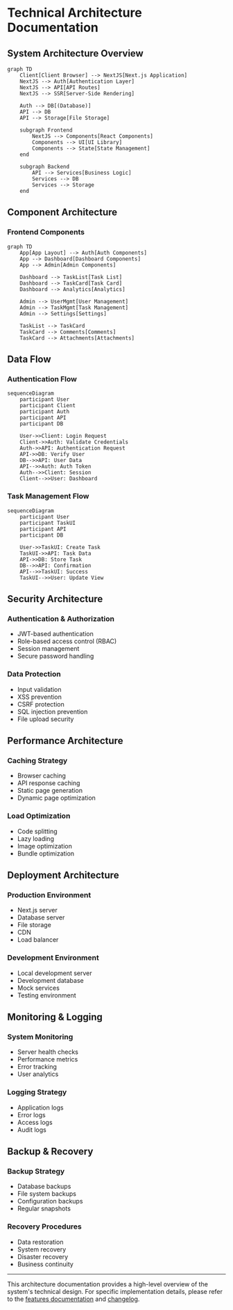 # Technical Architecture Documentation

## System Architecture Overview

```mermaid
graph TD
    Client[Client Browser] --> NextJS[Next.js Application]
    NextJS --> Auth[Authentication Layer]
    NextJS --> API[API Routes]
    NextJS --> SSR[Server-Side Rendering]
    
    Auth --> DB[(Database)]
    API --> DB
    API --> Storage[File Storage]
    
    subgraph Frontend
        NextJS --> Components[React Components]
        Components --> UI[UI Library]
        Components --> State[State Management]
    end
    
    subgraph Backend
        API --> Services[Business Logic]
        Services --> DB
        Services --> Storage
    end
```

## Component Architecture

### Frontend Components
```mermaid
graph TD
    App[App Layout] --> Auth[Auth Components]
    App --> Dashboard[Dashboard Components]
    App --> Admin[Admin Components]
    
    Dashboard --> TaskList[Task List]
    Dashboard --> TaskCard[Task Card]
    Dashboard --> Analytics[Analytics]
    
    Admin --> UserMgmt[User Management]
    Admin --> TaskMgmt[Task Management]
    Admin --> Settings[Settings]
    
    TaskList --> TaskCard
    TaskCard --> Comments[Comments]
    TaskCard --> Attachments[Attachments]
```

## Data Flow

### Authentication Flow
```mermaid
sequenceDiagram
    participant User
    participant Client
    participant Auth
    participant API
    participant DB
    
    User->>Client: Login Request
    Client->>Auth: Validate Credentials
    Auth->>API: Authentication Request
    API->>DB: Verify User
    DB-->>API: User Data
    API-->>Auth: Auth Token
    Auth-->>Client: Session
    Client-->>User: Dashboard
```

### Task Management Flow
```mermaid
sequenceDiagram
    participant User
    participant TaskUI
    participant API
    participant DB
    
    User->>TaskUI: Create Task
    TaskUI->>API: Task Data
    API->>DB: Store Task
    DB-->>API: Confirmation
    API-->>TaskUI: Success
    TaskUI-->>User: Update View
```

## Security Architecture

### Authentication & Authorization
- JWT-based authentication
- Role-based access control (RBAC)
- Session management
- Secure password handling

### Data Protection
- Input validation
- XSS prevention
- CSRF protection
- SQL injection prevention
- File upload security

## Performance Architecture

### Caching Strategy
- Browser caching
- API response caching
- Static page generation
- Dynamic page optimization

### Load Optimization
- Code splitting
- Lazy loading
- Image optimization
- Bundle optimization

## Deployment Architecture

### Production Environment
- Next.js server
- Database server
- File storage
- CDN
- Load balancer

### Development Environment
- Local development server
- Development database
- Mock services
- Testing environment

## Monitoring & Logging

### System Monitoring
- Server health checks
- Performance metrics
- Error tracking
- User analytics

### Logging Strategy
- Application logs
- Error logs
- Access logs
- Audit logs

## Backup & Recovery

### Backup Strategy
- Database backups
- File system backups
- Configuration backups
- Regular snapshots

### Recovery Procedures
- Data restoration
- System recovery
- Disaster recovery
- Business continuity

---

This architecture documentation provides a high-level overview of the system's technical design. For specific implementation details, please refer to the [features documentation](./features.md) and [changelog](./changelog/README.md). 